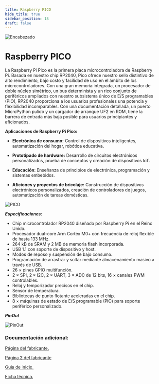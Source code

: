 ```yaml
---
title: Raspberry PICO
hide_title: true
sidebar_position: 18
draft: false
---
```

![Encabezado](https://firebasestorage.googleapis.com/v0/b/modulo-b3e1a.appspot.com/o/General%2Fimagenes%2Flogo%20sena%202.png?alt=media&token=f8400ade-f50e-4175-8ff1-d69a8bc9a180&_gl=1*1b8f15f*_ga*MTE3MTQwMjUxOS4xNjk2MjYzMDI3*_ga_CW55HF8NVT*MTY5NjI3NDM1NS4yLjEuMTY5NjI3NTE4My4zMS4wLjA.)

# **Raspberry PICO**

La Raspberry Pi Pico es la primera placa microcontroladora de Raspberry Pi. Basada en nuestro chip RP2040, Pico ofrece nuestro sello distintivo de alto rendimiento, bajo costo y facilidad de uso en el ámbito de los microcontroladores. Con una gran memoria integrada, un procesador de doble núcleo simétrico, un bus determinista y un rico conjunto de periféricos ampliados con nuestro subsistema único de E/S programables (PIO), RP2040 proporciona a los usuarios profesionales una potencia y flexibilidad incomparables. Con una documentación detallada, un puerto MicroPython pulido y un cargador de arranque UF2 en ROM, tiene la barrera de entrada más baja posible para usuarios principiantes y aficionados.

**Aplicaciones de Raspberry Pi Pico:**

* **Electrónica de consumo:** Control de dispositivos inteligentes, automatización del hogar, robótica educativa.

* **Prototipado de hardware:** Desarrollo de circuitos electrónicos personalizados, prueba de conceptos y creación de dispositivos IoT.

* **Educación:** Enseñanza de principios de electrónica, programación y sistemas embebidos.

* **Aficiones y proyectos de bricolaje:** Construcción de dispositivos electrónicos personalizados, creación de controladores de juegos, automatización de tareas domésticas.

![PICO](https://firebasestorage.googleapis.com/v0/b/modulo-b3e1a.appspot.com/o/General%2Fimagenes%2FRepositorio%2Fpico.png?alt=media&token=92fdb2ac-9a25-4e54-91d4-fbea2f532726)

***Especificaciones:***

  * Chip microcontrolador RP2040 diseñado por Raspberry Pi en el Reino Unido.
  * Procesador dual-core Arm Cortex M0+ con frecuencia de reloj flexible de hasta 133 MHz.
  * 264 kB de SRAM y 2 MB de memoria flash incorporada.
  * USB 1.1 con soporte de dispositivo y host.
  * Modos de reposo y suspensión de bajo consumo.
  * Programación de arrastrar y soltar mediante almacenamiento masivo a través de USB.
  * 26 × pines GPIO multifunción.
  * 2 × SPI, 2 × I2C, 2 × UART, 3 × ADC de 12 bits, 16 × canales PWM controlables.
  * Reloj y temporizador precisos en el chip.
  * Sensor de temperatura.
  * Bibliotecas de punto flotante aceleradas en el chip.
  * 8 × máquinas de estado de E/S programable (PIO) para soporte periférico personalizado.

***PinOut***

![PinOut](https://firebasestorage.googleapis.com/v0/b/modulo-b3e1a.appspot.com/o/General%2Fimagenes%2FRepositorio%2Fpico-pinout.svg?alt=media&token=522037a1-a659-401e-a633-74b4cdf35af5)

### Documentación adicional:

[Página del fabricante.](https://www.raspberrypi.com/products/raspberry-pi-pico/)

[Página 2 del fabricante](https://www.raspberrypi.com/documentation/microcontrollers/raspberry-pi-pico.html)

[Guia de inicio.](https://firebasestorage.googleapis.com/v0/b/modulo-b3e1a.appspot.com/o/General%2Fimagenes%2FRepositorio%2Fgetting-started-with-pico.pdf?alt=media&token=13cb7598-2a97-4d7c-b413-dfdf6a7c655c)

[Ficha técnica.](https://firebasestorage.googleapis.com/v0/b/modulo-b3e1a.appspot.com/o/General%2Fimagenes%2FRepositorio%2Fpico-datasheet.pdf?alt=media&token=956e9bb2-4265-477c-9705-39e10d5f0297)